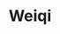 ---
title: "Weiqi"
hybrid: true
cover:
    image: go.png
    alt: "Xihe Luo"
    relative: true
summary: My Go game library & some famous Go games
weight: 5
---